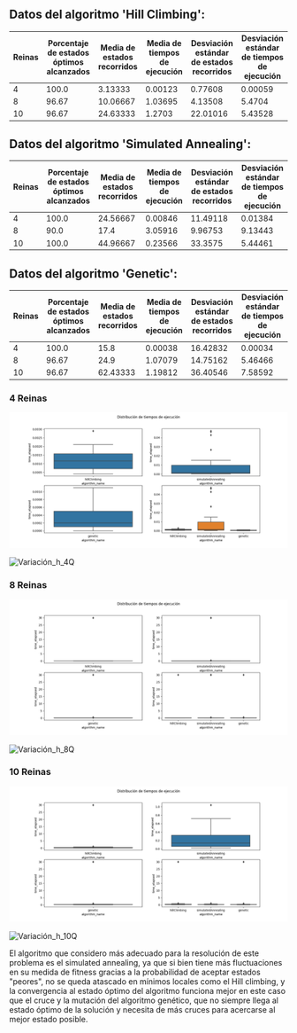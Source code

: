 ##  Datos del algoritmo 'Hill Climbing':

   Reinas   |    Porcentaje de estados óptimos alcanzados    |   Media de estados recorridos |   Media de tiempos de ejecución   |   Desviación estándar de estados recorridos   |Desviación estándar de tiempos de ejecución    |
   |    ----------  |    ----------  |   ------------    |   ------------    |   ------------    |   -------------   |
   |    4   |    100.0  |  3.13333   |     0.00123   | 0.77608  |   0.00059  |
   |    8   |   96.67   |   10.06667    |   1.03695    |   4.13508    |   5.4704
   |    10  |  96.67  |   24.63333    |   1.2703     |   22.01016    |   5.43528

##  Datos del algoritmo 'Simulated Annealing':

   Reinas   |    Porcentaje de estados óptimos alcanzados    |   Media de estados recorridos |   Media de tiempos de ejecución   |   Desviación estándar de estados recorridos   |Desviación estándar de tiempos de ejecución    |
   |    ----------  |    ----------  |   ------------    |   ------------    |   ------------    |   -------------   |
   |    4   |    100.0  |  24.56667   |     0.00846   | 11.49118  |   0.01384  |
   |    8   |   90.0   |   17.4    |   3.05916     |   9.96753    |   9.13443
   |    10  |  100.0  |   44.96667    |   0.23566     |   33.3575    |   5.44461

##   Datos del algoritmo 'Genetic':

   Reinas   |    Porcentaje de estados óptimos alcanzados    |   Media de estados recorridos |   Media de tiempos de ejecución   |   Desviación estándar de estados recorridos   |Desviación estándar de tiempos de ejecución    |
   |    ----------  |    ----------  |   ------------    |   ------------    |   ------------    |   -------------   |
   |    4   |    100.0   |   15.8    |     0.00038   | 16.42832   |  0.00034  |
   |    8   |   96.67   |   24.9    |   1.07079    |   14.75162    |   5.46466
   |    10  |   96.67   |   62.43333    |   1.19812     |   36.40546    |   7.58592


### 4 Reinas
![Boxplot_4Q](./tiempos_4Q.png)

![Variación_h_4Q](./variación_4Q.png)

### 8 Reinas

![Boxplot_8Q](./tiempos_8Q.png)

![Variación_h_8Q](./variación_8Q.png)

### 10 Reinas

![Boxplot_10Q](./tiempos_10Q.png)

![Variación_h_10Q](./variación_10Q.png)


El algoritmo que considero más adecuado para la resolución de este problema es el simulated annealing, ya que si bien tiene más fluctuaciones en su medida de fitness gracias a la probabilidad de aceptar estados "peores", no se queda atascado en mínimos locales como el Hill climbing, y la convergencia al estado óptimo del algoritmo funciona mejor en este caso que el cruce y la mutación del algoritmo genético, que no siempre llega al estado óptimo de la solución y necesita de más cruces para acercarse al mejor estado posible.